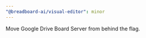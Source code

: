```yaml
---
"@breadboard-ai/visual-editor": minor
---
```


Move Google Drive Board Server from behind the flag.
